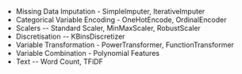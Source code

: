 - Missing Data Imputation - SimpleImputer, IterativeImputer
- Categorical Variable Encoding - OneHotEncode, OrdinalEncoder
- Scalers -- Standard Scaler, MinMaxScaler, RobustScaler
- Discretisation -- KBinsDiscretizer
- Variable Transformation - PowerTransformer, FunctionTransformer
- Variable Combination - Polynomial Features
- Text -- Word Count, TFiDF 
